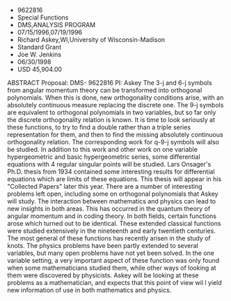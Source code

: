 
* 9622816
* Special Functions
* DMS,ANALYSIS PROGRAM
* 07/15/1996,07/19/1996
* Richard Askey,WI,University of Wisconsin-Madison
* Standard Grant
* Joe W. Jenkins
* 06/30/1998
* USD 45,904.00

ABSTRACT Proposal: DMS- 9622816 PI: Askey The 3-j and 6-j symbols from angular
momentum theory can be transformed into orthogonal polynomials. When this is
done, new orthogonality conditions arise, with an absolutely continuous measure
replacing the discrete one. The 9-j symbols are equivalent to orthogonal
polynomials in two variables, but so far only the discrete orthogonality
relation is known. It is time to look seriously at these functions, to try to
find a double rather than a triple series representation for them, and then to
find the missing absolutely continuous orthogonality relation. The corresponding
work for q-9-j symbols will also be studied. In addition to this work and other
work on one variable hypergeometric and basic hypergeometric series, some
differential equations with 4 regular singular points will be studied. Lars
Onsager's Ph.D. thesis from 1934 contained some interesting results for
differential equations which are limits of these equations. This thesis will
appear in his "Collected Papers" later this year. There are a number of
interesting problems left open, including some on orthogonal polynomials that
Askey will study. The interaction between mathematics and physics can lead to
new insights in both areas. This has occurred in the quantum theory of angular
momentum and in coding theory. In both fields, certain functions arose which
turned out to be identical. These extended classical functions were studied
extensively in the nineteenth and early twentieth centuries. The most general of
these functions has recently arisen in the study of knots. The physics problems
have been partly extended to several variables, but many open problems have not
yet been solved. In the one variable setting, a very important aspect of these
function was only found when some mathematicians studied them, while other ways
of looking at them were discovered by physicists. Askey will be looking at these
problems as a mathematician, and expects that this point of view wil l yield new
information of use in both mathematics and physics.
